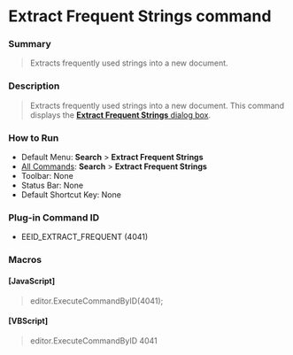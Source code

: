 # Extract Frequent Strings command

### Summary

> Extracts frequently used strings into a new document.

### Description

> Extracts frequently used strings into a new document. This command displays the [**Extract Frequent Strings** dialog box](../../dlg/extract_frequent/index).

### How to Run

- Default Menu: **Search** \> **Extract Frequent Strings**
- [All Commands](../tools/all_commands): **Search**
\> **Extract Frequent Strings**
- Toolbar: None
- Status Bar: None
- Default Shortcut Key: None

### Plug-in Command ID

- EEID\_EXTRACT\_FREQUENT (4041)

### Macros

#### \[JavaScript\]

> editor.ExecuteCommandByID(4041);

#### \[VBScript\]

> editor.ExecuteCommandByID 4041
